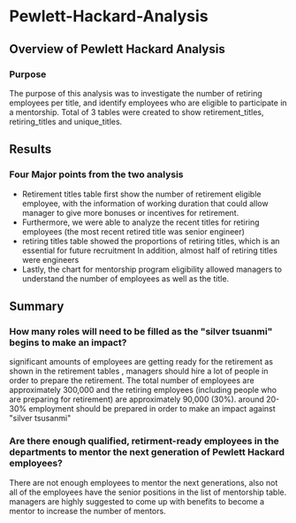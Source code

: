 # Pewlett-Hackard-Analysis


## Overview of Pewlett Hackard Analysis


### Purpose
The purpose of this analysis was to investigate the number of retiring employees per title, and identify employees who are eligible to participate in a mentorship. Total of 3 tables were created to show retirement_titles, retiring_titles  and unique_titles.

## Results

### Four Major points from the two analysis
- Retirement titles table first show the number of retirement eligible employee, with the information of working duration that could allow manager to give more bonuses or incentives for retirement.
- Furthermore, we were able to analyze the recent titles for retiring employees (the most recent retired title was senior engineer)
- retiring titles table showed the proportions of retiring titles, which is an essential for future recruitment In addition, almost half of retiring titles were engineers
- Lastly, the chart for mentorship program eligibility allowed managers to understand the number of employees as well as the title. 






## Summary 

### How many roles will need to be filled as the "silver tsuanmi" begins to make an impact?
significant amounts of employees are getting ready for the retirement as shown in the retirement tables , managers should hire a lot of people in order to prepare the retirement. The total number of employees are approximately 300,000 and the retiring employees (including people who are preparing for retirement) are approximately 90,000 (30%). around 20-30% employment should be prepared in order to make an impact  against "silver tsusanmi"


### Are there enough qualified, retirment-ready employees in the departments to mentor the next generation of Pewlett Hackard employees?
There are not enough employees to mentor the next generations, also not all of the employees have the senior positions in the list of mentorship table. managers are highly suggested to come up with benefits to become a mentor to increase the number of mentors.
